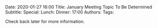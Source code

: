 Date: 2020-01-27 16:00
Title: January Meeting Topic To Be Determined
Subtitle: 
Special: 
Lunch:
Dinner: 17:00
Authors:
Tags: 

Check back later for more information.